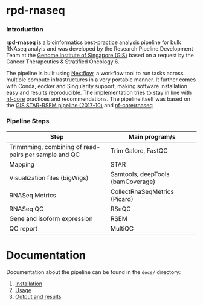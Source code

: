 # rpd-rnaseq

### Introduction

**rpd-rnaseq** is a bioinformatics best-practice analysis pipeline for bulk RNAseq analyis and was
developed by the Research Pipeline Development Team at the [Genome Institute of
Singapore (GIS)](https://a-star.edu.sg/gis) based on a request by the Cancer Therapeutics & Stratified
Oncology 6.

The pipeline is built using [Nextflow](https://www.nextflow.io), a workflow tool to run tasks across
multiple compute infrastructures in a very portable manner. It further comes with Conda, eocker and
Singularity support, making software installation easy and results reproducible. The implementation
tries to stay in line with [nf-core](https://nf-co.re/) practices and recommendations. The
pipeline itself was based on the [GIS STAR-RSEM pipeline
(2017-10)](https://github.com/gis-rpd/pipelines/blob/2017-10/rnaseq/star-rsem/README.md) and
[nf-core/rnaseq](https://github.com/nf-core/rnaseq) 



### Pipeline Steps

| Step                                                | Main program/s                      |
|-----------------------------------------------------|-------------------------------------|
| Trimmming, combining of read-pairs per sample and QC| Trim Galore, FastQC                 |
| Mapping                                             | STAR                                |
| Visualization files (bigWigs)                       | Samtools, deepTools (bamCoverage)   |
| RNASeq Metrics                                      | CollectRnaSeqMetrics (Picard)       |
| RNASeq QC                                           | RSeQC                               |
| Gene and isoform expression                         | RSEM                                |
| QC report                                           | MultiQC                             |


# Documentation


Documentation about the pipeline can be found in the `docs/` directory:

1. [Installation](docs/installation.md)
2. [Usage](docs/usage.md)
3. [Output and results](docs/output.md)




